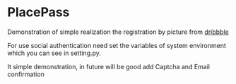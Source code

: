 # PlacePass

Demonstration of simple realization the registration by picture from [dribbble](https://dribbble.com/shots/3102706-Register-Step-2-PlacePass#shot-description)

For use social authentication need set the variables of system environment which you can see in setting.py.

It simple demonstration, in future will be good add Captcha and Email confirmation